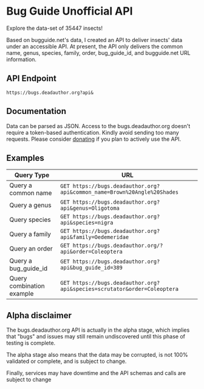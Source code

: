 # Bug Guide Unofficial API

Explore the data-set of 35447 insects!

Based on bugguide.net's data, I created an API to deliver insects' data under an accessible API. At present, the API only delivers the common name, genus, species, family, order, bug_guide_id, and bugguide.net URL information.

## API Endpoint

```https://bugs.deadauthor.org?api&```

## Documentation

Data can be parsed as JSON. Access to the bugs.deadauthor.org doesn't require a token-based authentication. Kindly avoid sending too many requests. Please consider [donating](https://paypay.me/mighil) if you plan to actively use the API.

## Examples

| Query Type  |  URL |
|---|---|
| Query a common name  | ```GET https://bugs.deadauthor.org?api&common_name=Brown%20Angle%20Shades``` |
| Query a genus  | ```GET https://bugs.deadauthor.org?api&genus=Oligotoma``` |
| Query species  | ```GET https://bugs.deadauthor.org?api&species=nigra``` |
| Query a family  | ```GET https://bugs.deadauthor.org?api&family=Oedemeridae``` |
| Query an order  | ```GET https://bugs.deadauthor.org/?api&order=Coleoptera``` |
| Query a bug_guide_id  | ```GET https://bugs.deadauthor.org?api&bug_guide_id=389``` |
| Query combination example  | ```GET https://bugs.deadauthor.org?api&species=scrutator&order=Coleoptera``` |

## Alpha disclaimer

The bugs.deadauthor.org API is actually in the alpha stage, which implies that "bugs" and issues may still remain undiscovered until this phase of testing is complete.

The alpha stage also means that the data may be corrupted, is not 100% validated or complete, and is subject to change.

Finally, services may have downtime and the API schemas and calls are subject to change

